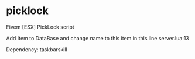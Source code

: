 # picklock
Fivem [ESX] PickLock script

Add Item to DataBase and change name to this item in this line server.lua:13

Dependency:
taskbarskill
